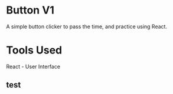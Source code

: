 # Button V1
A simple button clicker to pass the time, and practice using React.

# Tools Used
React - User Interface

## test
